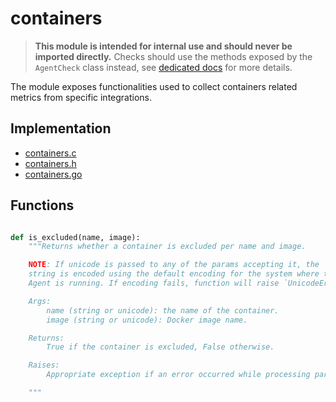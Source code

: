 # containers

> **This module is intended for internal use and should never be imported directly.**
> Checks should use the methods exposed by the `AgentCheck` class instead, see
> [dedicated docs](https://datadog-checks-base.readthedocs.io/en/latest/) for
> more details.

The module exposes functionalities used to collect containers related metrics
from specific integrations.

## Implementation

* [containers.c](/six/common/builtins/containers.c)
* [containers.h](/six/common/builtins/containers.h)
* [containers.go](/pkg/collector/python/containers.go)

## Functions

```python

def is_excluded(name, image):
    """Returns whether a container is excluded per name and image.

    NOTE: If unicode is passed to any of the params accepting it, the
    string is encoded using the default encoding for the system where the
    Agent is running. If encoding fails, function will raise `UnicodeError`.

    Args:
        name (string or unicode): the name of the container.
        image (string or unicode): Docker image name.

    Returns:
        True if the container is excluded, False otherwise.

    Raises:
        Appropriate exception if an error occurred while processing params.

    """
